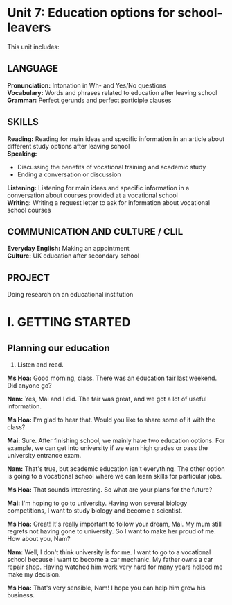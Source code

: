 # Unit 7: Education options for school-leavers

This unit includes:

## LANGUAGE
**Pronunciation:** Intonation in Wh- and Yes/No questions  
**Vocabulary:** Words and phrases related to education after leaving school  
**Grammar:** Perfect gerunds and perfect participle clauses

## SKILLS
**Reading:** Reading for main ideas and specific information in an article about different study options after leaving school  
**Speaking:**
- Discussing the benefits of vocational training and academic study
- Ending a conversation or discussion  

**Listening:** Listening for main ideas and specific information in a conversation about courses provided at a vocational school  
**Writing:** Writing a request letter to ask for information about vocational school courses

## COMMUNICATION AND CULTURE / CLIL
**Everyday English:** Making an appointment  
**Culture:** UK education after secondary school

## PROJECT
Doing research on an educational institution

# I. GETTING STARTED

## Planning our education

1. Listen and read.

**Ms Hoa:** Good morning, class. There was an education fair last weekend. Did anyone go?

**Nam:** Yes, Mai and I did. The fair was great, and we got a lot of useful information.

**Ms Hoa:** I'm glad to hear that. Would you like to share some of it with the class?

**Mai:** Sure. After finishing school, we mainly have two education options. For example, we can get into university if we earn high grades or pass the university entrance exam.

**Nam:** That's true, but academic education isn't everything. The other option is going to a vocational school where we can learn skills for particular jobs.

**Ms Hoa:** That sounds interesting. So what are your plans for the future?

**Mai:** I'm hoping to go to university. Having won several biology competitions, I want to study biology and become a scientist.

**Ms Hoa:** Great! It's really important to follow your dream, Mai. My mum still regrets not having gone to university. So I want to make her proud of me. How about you, Nam?

**Nam:** Well, I don't think university is for me. I want to go to a vocational school because I want to become a car mechanic. My father owns a car repair shop. Having watched him work very hard for many years helped me make my decision.

**Ms Hoa:** That's very sensible, Nam! I hope you can help him grow his business.